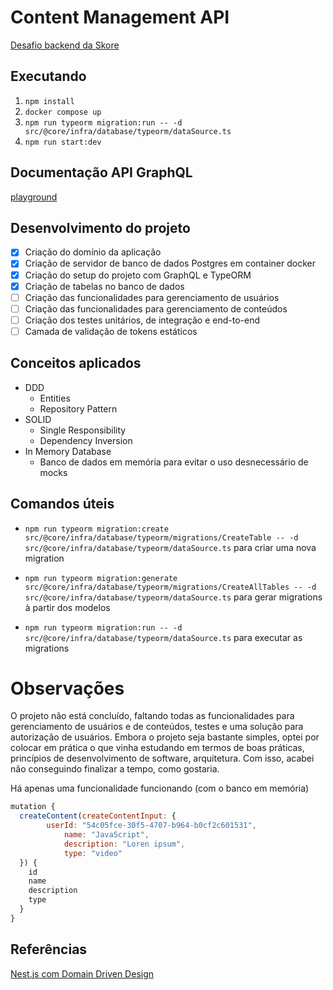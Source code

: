# Content Management API

[Desafio backend da Skore](https://github.com/skore-io/challenge/blob/main/backend.md)

## Executando

1. `npm install`
2. `docker compose up`
3. `npm run typeorm migration:run -- -d src/@core/infra/database/typeorm/dataSource.ts`
4. `npm run start:dev`

## Documentação API GraphQL

[playground](http://localhost:3000/graphql)

## Desenvolvimento do projeto

- [x] Criação do domínio da aplicação
- [x] Criação de servidor de banco de dados Postgres em container docker
- [x] Criação do setup do projeto com GraphQL e TypeORM
- [x] Criação de tabelas no banco de dados
- [ ] Criação das funcionalidades para gerenciamento de usuários
- [ ] Criação das funcionalidades para gerenciamento de conteúdos
- [ ] Criação dos testes unitários, de integração e end-to-end
- [ ] Camada de validação de tokens estáticos

## Conceitos aplicados

- DDD
  - Entities
  - Repository Pattern
- SOLID
  - Single Responsibility
  - Dependency Inversion
- In Memory Database
  - Banco de dados em memória para evitar o uso desnecessário de mocks

## Comandos úteis

- `npm run typeorm migration:create src/@core/infra/database/typeorm/migrations/CreateTable -- -d src/@core/infra/database/typeorm/dataSource.ts` para criar uma nova migration

- `npm run typeorm migration:generate src/@core/infra/database/typeorm/migrations/CreateAllTables -- -d src/@core/infra/database/typeorm/dataSource.ts` para gerar migrations à partir dos modelos

- `npm run typeorm migration:run -- -d src/@core/infra/database/typeorm/dataSource.ts` para executar as migrations

# Observações

O projeto não está concluído, faltando todas as funcionalidades para gerenciamento de usuários e de conteúdos, testes e uma solução para autorização de usuários. Embora o projeto seja bastante simples, optei por colocar em prática o que vinha estudando em termos de boas práticas, princípios de desenvolvimento de software, arquitetura. Com isso, acabei não conseguindo finalizar a tempo, como gostaria.

Há apenas uma funcionalidade funcionando (com o banco em memória)

~~~js
mutation {
  createContent(createContentInput: {
    	userId: "54c05fce-30f5-4707-b964-b0cf2c601531",
			name: "JavaScript",
			description: "Loren ipsum",
			type: "video"
  }) {
    id
    name
    description
    type
  }
}
~~~

## Referências

[Nest.js com Domain Driven Design](https://www.youtube.com/watch?v=XTmvAj5OSQI)
